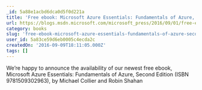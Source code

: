 ```yaml
---
_id: 5a88e1acbd6dca0d5f0d221a
title: 'Free ebook: Microsoft Azure Essentials: Fundamentals of Azure, Second Edition'
url: https://blogs.msdn.microsoft.com/microsoft_press/2016/09/01/free-ebook-microsoft-azure-essentials-fundamentals-of-azure-second-edition/
category: books
slug: 'free-ebook-microsoft-azure-essentials-fundamentals-of-azure-second-edition'
user_id: 5a83ce59d6eb0005c4ecda2c
createdOn: '2016-09-09T18:11:05.000Z'
tags: []
---
```


We’re happy to announce the availability of our newest free ebook, Microsoft Azure Essentials: Fundamentals of Azure, Second Edition (ISBN 9781509302963), by Michael Collier and Robin Shahan
